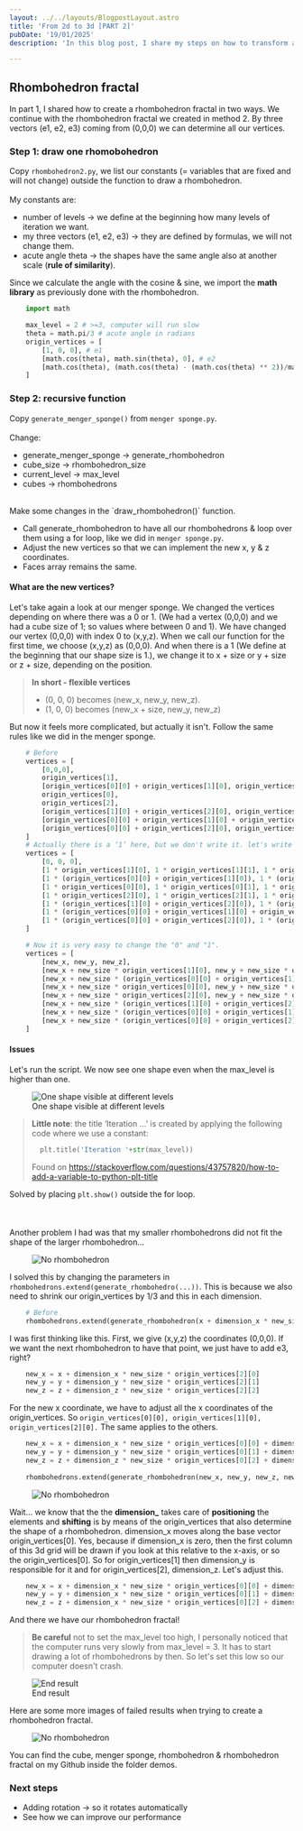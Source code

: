```yaml
---
layout: ../../layouts/BlogpostLayout.astro
title: 'From 2d to 3d [PART 2]'
pubDate: '19/01/2025'
description: 'In this blog post, I share my steps on how to transform a 2d Sierpinski Rhombus fractal to 3d. First, I drew a cube and then a rhombus in Python. Next, I first create a menger sponge and then I apply the same technique for the rhombus.'

---
```

## Rhombohedron fractal
In part 1, I shared how to create a rhombohedron fractal in two ways. We continue with the rhombohedron fractal we created in method 2. By three vectors (e1, e2, e3) coming from (0,0,0) we can determine all our vertices. 

### Step 1: draw one rhomobohedron
Copy `rhombohedron2.py`, we list our constants (= variables that are fixed and will not change) outside the function to draw a rhombohedron.
\
\
My constants are:
- number of levels -> we define at the beginning how many levels of iteration we want.
- my three vectors (e1, e2, e3) -> they are defined by formulas, we will not change them.
- acute angle theta -> the shapes have the same angle also at another scale (**rule of similarity**).

Since we calculate the angle with the cosine & sine, we import the **math library** as previously done with the rhombohedron. 
```python
    import math

    max_level = 2 # >=3, computer will run slow
    theta = math.pi/3 # acute angle in radians
    origin_vertices = [
        [1, 0, 0], # e1
        [math.cos(theta), math.sin(theta), 0], # e2
        [math.cos(theta), (math.cos(theta) - (math.cos(theta) ** 2))/math.sin(theta), (math.sqrt(1 - 3 * math.cos(theta) ** 2 + 2 * math.cos(theta)**3))/math.sin(theta)] # e3
    ]
```
### Step 2: recursive function
Copy `generate_menger_sponge()` from `menger sponge.py`.
\
\
Change:
- generate_menger_sponge -> generate_rhombohedron
- cube_size -> rhombohedron_size
- current_level -> max_level
- cubes -> rhombohedrons

<br>
Make some changes in the `draw_rhombohedron()` function.

- Call generate_rhombohedron to have all our rhombohedrons & loop over them using a for loop, like we did in `menger sponge.py`.
- Adjust the new vertices so that we can implement the new x, y & z coordinates. 
- Faces array remains the same.
#### What are the new vertices?
Let's take again a look at our menger sponge. We changed the vertices depending on where there was a 0 or 1. (We had a vertex (0,0,0) and we had a cube size of 1; so values where between 0 and 1).
We have changed our vertex (0,0,0) with index 0 to (x,y,z). When we call our function for the first time, we choose (x,y,z) as (0,0,0). And when there is a 1 (We define at the beginning that our shape size is 1.), we change it to x + size or y + size or z + size, depending on the position.
> **In short - flexible vertices**
> - (0, 0, 0) becomes (new_x, new_y, new_z).
> - (1, 0, 0) becomes (new_x + size, new_y, new_z)

But now it feels more complicated, but actually it isn't. Follow the same rules like we did in the menger sponge.
```python
    # Before
    vertices = [
        [0,0,0], 
        origin_vertices[1],
        [origin_vertices[0][0] + origin_vertices[1][0], origin_vertices[0][1] + origin_vertices[1][1], origin_vertices[0][2] + origin_vertices[1][2]],
        origin_vertices[0],
        origin_vertices[2], 
        [origin_vertices[1][0] + origin_vertices[2][0], origin_vertices[1][1] + origin_vertices[2][1], origin_vertices[1][2] + origin_vertices[2][2]],
        [origin_vertices[0][0] + origin_vertices[1][0] + origin_vertices[2][0], origin_vertices[0][1] + origin_vertices[1][1] + origin_vertices[2][1], origin_vertices[0][2] + origin_vertices[1][2] + origin_vertices[2][2]],
        [origin_vertices[0][0] + origin_vertices[2][0], origin_vertices[0][1] + origin_vertices[2][1], origin_vertices[0][2] + origin_vertices[2][2]]
    ]
    # Actually there is a ‘1’ here, but we don't write it. let's write it as an intermediate step.
    vertices = [
        [0, 0, 0], 
        [1 * origin_vertices[1][0], 1 * origin_vertices[1][1], 1 * origin_vertices[1][2]],
        [1 * (origin_vertices[0][0] + origin_vertices[1][0]), 1 * (origin_vertices[0][1] + origin_vertices[1][1]), 1 * (origin_vertices[0][2] + origin_vertices[1][2])],
        [1 * origin_vertices[0][0], 1 * origin_vertices[0][1], 1 * origin_vertices[0][2]],
        [1 * origin_vertices[2][0], 1 * origin_vertices[2][1], 1 * origin_vertices[2][2]],
        [1 * (origin_vertices[1][0] + origin_vertices[2][0]), 1 * (origin_vertices[1][1] + origin_vertices[2][1]), 1 * (origin_vertices[1][2] + origin_vertices[2][2])],
        [1 * (origin_vertices[0][0] + origin_vertices[1][0] + origin_vertices[2][0]), 1 * (origin_vertices[0][1] + origin_vertices[1][1] + origin_vertices[2][1]), 1 * (origin_vertices[0][2] + origin_vertices[1][2] + origin_vertices[2][2])],
        [1 * (origin_vertices[0][0] + origin_vertices[2][0]), 1 * (origin_vertices[0][1] + origin_vertices[2][1]), 1 * (origin_vertices[0][2] + origin_vertices[2][2])]
    ]

    # Now it is very easy to change the "0" and "1".
    vertices = [
        [new_x, new_y, new_z], 
        [new_x + new_size * origin_vertices[1][0], new_y + new_size * origin_vertices[1][1], new_z + new_size * origin_vertices[1][2]],
        [new_x + new_size * (origin_vertices[0][0] + origin_vertices[1][0]), new_y + new_size * (origin_vertices[0][1] + origin_vertices[1][1]), new_z + new_size * (origin_vertices[0][2] + origin_vertices[1][2])],
        [new_x + new_size * origin_vertices[0][0], new_y + new_size * origin_vertices[0][1], new_z + new_size * origin_vertices[0][2]],
        [new_x + new_size * origin_vertices[2][0], new_y + new_size * origin_vertices[2][1], new_z + new_size * origin_vertices[2][2]],
        [new_x + new_size * (origin_vertices[1][0] + origin_vertices[2][0]), new_y + new_size * (origin_vertices[1][1] + origin_vertices[2][1]), new_z + new_size * (origin_vertices[1][2] + origin_vertices[2][2])],
        [new_x + new_size * (origin_vertices[0][0] + origin_vertices[1][0] + origin_vertices[2][0]), new_y + new_size * (origin_vertices[0][1] + origin_vertices[1][1] + origin_vertices[2][1]), new_z + new_size * (origin_vertices[0][2] + origin_vertices[1][2] + origin_vertices[2][2])],
        [new_x + new_size * (origin_vertices[0][0] + origin_vertices[2][0]), new_y + new_size * (origin_vertices[0][1] + origin_vertices[2][1]), new_z + new_size * (origin_vertices[0][2] + origin_vertices[2][2])]
    ]
```
#### Issues
Let's run the script. We now see one shape even when the max_level is higher than one.
<figure>
  <img src="/rhombohedron/oneshape.png" alt="One shape visible at different levels" title="One shape visible">
  <figcaption>One shape visible at different levels</figcaption>
</figure>

> **Little note**: the title ‘Iteration ...’ is created by applying the following code where we use a constant:
>```python
>   plt.title('Iteration '+str(max_level))
>```
> Found on https://stackoverflow.com/questions/43757820/how-to-add-a-variable-to-python-plt-title

Solved by placing `plt.show()` outside the for loop.
\
\
\
\
Another problem I had was that my smaller rhombohedrons did not fit the shape of the larger rhombohedron... 
<figure>
  <img src="/rhombohedron/no_rhombohedron.png" alt="No rhombohedron" title="No rhombohedron">
</figure>

I solved this by changing the parameters in `rhombohedrons.extend(generate_rhombohedro(...))`. This is because we also need to shrink our origin_vertices by 1/3 and this in each dimension.
```python
    # Before
    rhombohedrons.extend(generate_rhombohedron(x + dimension_x * new_size, y + dimension_y * new_size, z + dimension_z * new_size, new_size, max_level - 1))
```
I was first thinking like this. First, we give (x,y,z) the coordinates (0,0,0). If we want the next rhombohedron to have that point, we just have to add e3, right?
```python
    new_x = x + dimension_x * new_size * origin_vertices[2][0]
    new_y = y + dimension_y * new_size * origin_vertices[2][1]
    new_z = z + dimension_z * new_size * origin_vertices[2][2]
```
For the new x coordinate, we have to adjust all the x coordinates of the origin_vertices. So `origin_vertices[0][0], origin_vertices[1][0], origin_vertices[2][0].` The same applies to the others.
```python
    new_x = x + dimension_x * new_size * origin_vertices[0][0] + dimension_x * new_size * origin_vertices[1][0] + dimension_x * new_size * origin_vertices[2][0]
    new_y = y + dimension_y * new_size * origin_vertices[0][1] + dimension_y * new_size * origin_vertices[1][1] + dimension_y * new_size * origin_vertices[2][1]
    new_z = z + dimension_z * new_size * origin_vertices[0][2] + dimension_z * new_size * origin_vertices[1][2] + dimension_z * new_size * origin_vertices[2][2]
                
    rhombohedrons.extend(generate_rhombohedron(new_x, new_y, new_z, new_size, max_level - 1))
```
<figure>
  <img src="/rhombohedron/no_rhombohedron2.png" alt="No rhombohedron" title="No rhombohedron">
</figure>

Wait... we know that the the **dimension_** takes care of **positioning** the elements and **shifting** is by means of the origin_vertices that also determine the shape of a rhombohedron. dimension_x moves along the base vector origin_vertices[0]. Yes, because if dimension_x is zero, then the first column of this 3d grid will be drawn if you look at this relative to the x-axis, or so the origin_vertices[0]. So for origin_vertices[1] then dimension_y is responsible for it and for origin_vertices[2], dimension_z. Let's adjust this.

```python
    new_x = x + dimension_x * new_size * origin_vertices[0][0] + dimension_y * new_size * origin_vertices[1][0] + dimension_z * new_size * origin_vertices[2][0]
    new_y = y + dimension_x * new_size * origin_vertices[0][1] + dimension_y * new_size * origin_vertices[1][1] + dimension_z * new_size * origin_vertices[2][1]
    new_z = z + dimension_x * new_size * origin_vertices[0][2] + dimension_y * new_size * origin_vertices[1][2] + dimension_z * new_size * origin_vertices[2][2]
```
And there we have our rhombohedron fractal!
> **Be careful** not to set the max_level too high, I personally noticed that the computer runs very slowly from max_level = 3. It has to start drawing a lot of rhombohedrons by then. So let's set this low so our computer doesn't crash. 
<figure>
  <img src="/rhombohedron/endresult.png" alt="End result" title="End result">
  <figcaption>End result</figcaption>
</figure>
Here are some more images of failed results when trying to create a rhombohedron fractal.
<figure>
  <img src="/rhombohedron/no_rhombohedrons.png" alt="No rhombohedron" title="No rhombohedron">
</figure>
You can find the cube, menger sponge, rhombohedron & rhombohedron fractal on my Github inside the folder demos.

### Next steps
- Adding rotation -> so it rotates automatically
- See how we can improve our performance